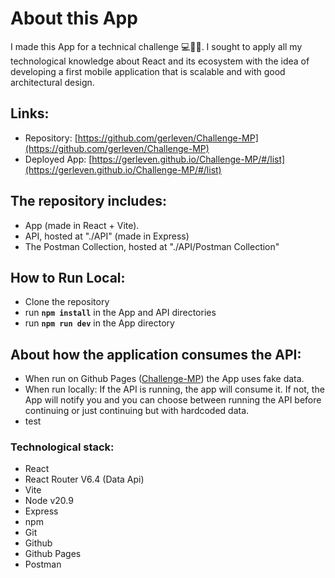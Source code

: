 # About this App
I made this App for a technical challenge 💻👨‍💻.
I sought to apply all my technological knowledge about React and its ecosystem with the idea of ​​developing a first mobile application that is scalable and with good architectural design.

## Links:
- Repository: [https://github.com/gerleven/Challenge-MP](https://github.com/gerleven/Challenge-MP)
- Deployed App: [https://gerleven.github.io/Challenge-MP/#/list](https://gerleven.github.io/Challenge-MP/#/list)


## The repository includes:
- App (made in React + Vite).
- API, hosted at "./API" (made in Express)
- The Postman Collection, hosted at "./API/Postman Collection"

## How to Run Local:
- Clone the repository
- run **`npm install`** in the App and API directories
- run **`npm run dev`** in the App directory

## About how the application consumes the API:
- When run on Github Pages ([Challenge-MP](https://gerleven.github.io/Challenge-MP)) the App uses fake data.
- When run locally: If the API is running, the app will consume it. If not, the App will notify you and you can choose between running the API before continuing or just continuing but with hardcoded data.
 - test

### Technological stack:
- React
- React Router V6.4 (Data Api)
- Vite
- Node v20.9
- Express
- npm
- Git
- Github
- Github Pages
- Postman